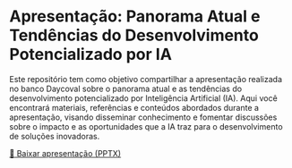 # Apresentação: Panorama Atual e Tendências do Desenvolvimento Potencializado por IA

Este repositório tem como objetivo compartilhar a apresentação realizada no banco Daycoval sobre o panorama atual e as tendências do desenvolvimento potencializado por Inteligência Artificial (IA). Aqui você encontrará materiais, referências e conteúdos abordados durante a apresentação, visando disseminar conhecimento e fomentar discussões sobre o impacto e as oportunidades que a IA traz para o desenvolvimento de soluções inovadoras.  

[📄 Baixar apresentação (PPTX)](./Daycoval_Presentation_Download.pptx)